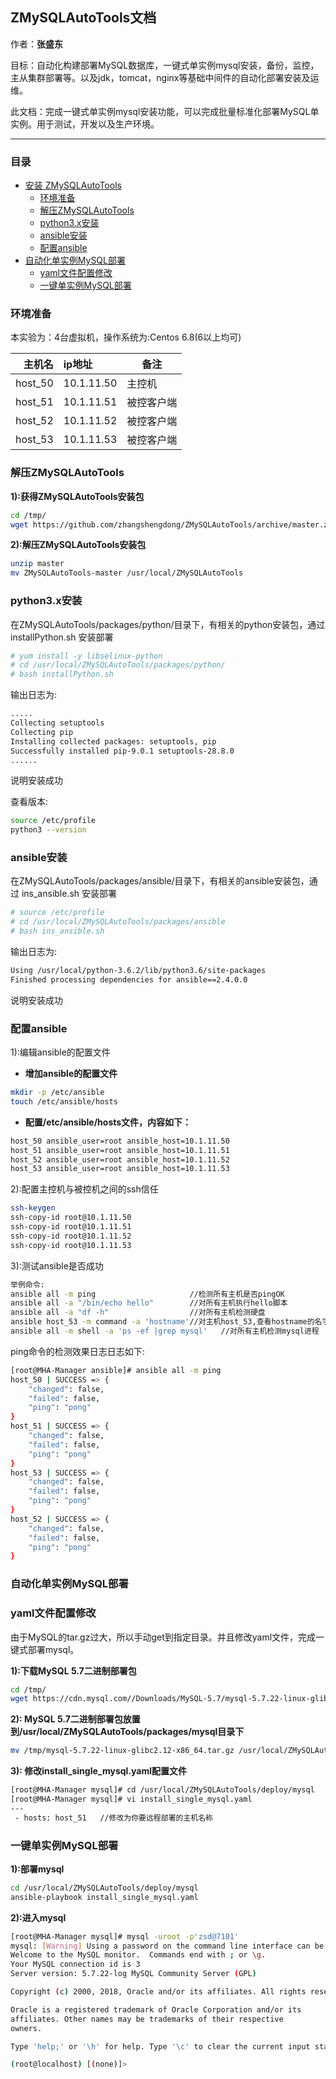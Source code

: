 ## ZMySQLAutoTools文档

作者：**张盛东**

目标：自动化构建部署MySQL数据库，一键式单实例mysql安装，备份，监控，主从集群部署等。以及jdk，tomcat，nginx等基础中间件的自动化部署安装及运维。

此文档：完成一键式单实例mysql安装功能，可以完成批量标准化部署MySQL单实例。用于测试，开发以及生产环境。

---
### 目录
- [安装 ZMySQLAutoTools](#安装ZMySQLAutoTools)
  - [环境准备](#环境准备)
  - [解压ZMySQLAutoTools](#解压ZMySQLAutoTools)
  - [python3.x安装](#python3.x安装)
  - [ansible安装](#ansible安装)
  - [配置ansible](#配置ansible)
-  [自动化单实例MySQL部署](#自动化单实例MySQL部署)
   - [yaml文件配置修改](#yaml文件配置修改)
   - [一键单实例MySQL部署](#一键单实例MySQL部署)

### 环境准备
本实验为：4台虚拟机，操作系统为:Centos 6.8(6以上均可)

   **主机名**     | **ip地址**         | **备注**   |
   ---------------:|:-------------------|--------------|
   host_50           | 10.1.11.50     |主控机    |
   host_51          | 10.1.11.51     |被控客户端   |
   host_52          |10.1.11.52               |被控客户端   |
   host_53          |10.1.11.53               |被控客户端   |


### 解压ZMySQLAutoTools

**1):获得ZMySQLAutoTools安装包**
```bash
cd /tmp/
wget https://github.com/zhangshengdong/ZMySQLAutoTools/archive/master.zip
```
**2):解压ZMySQLAutoTools安装包**
```bash
unzip master
mv ZMySQLAutoTools-master /usr/local/ZMySQLAutoTools
```

### python3.x安装
在ZMySQLAutoTools/packages/python/目录下，有相关的python安装包，通过 installPython.sh 安装部署
```bash
# yum install -y libselinux-python
# cd /usr/local/ZMySQLAutoTools/packages/python/
# bash installPython.sh
```

输出日志为:
```bash
.....
Collecting setuptools
Collecting pip
Installing collected packages: setuptools, pip
Successfully installed pip-9.0.1 setuptools-28.8.0
......
```
说明安装成功

查看版本:
```bash
source /etc/profile
python3 --version
```
### ansible安装
在ZMySQLAutoTools/packages/ansible/目录下，有相关的ansible安装包，通过 ins_ansible.sh 安装部署
```bash
# source /etc/profile
# cd /usr/local/ZMySQLAutoTools/packages/ansible
# bash ins_ansible.sh
```

输出日志为:
```bash
Using /usr/local/python-3.6.2/lib/python3.6/site-packages
Finished processing dependencies for ansible==2.4.0.0
```
说明安装成功

### 配置ansible
1):编辑ansible的配置文件
+ **增加ansible的配置文件**
```bash
mkdir -p /etc/ansible
touch /etc/ansible/hosts
```
+ **配置/etc/ansible/hosts文件，内容如下：**
```bash
host_50 ansible_user=root ansible_host=10.1.11.50
host_51 ansible_user=root ansible_host=10.1.11.51
host_52 ansible_user=root ansible_host=10.1.11.52
host_53 ansible_user=root ansible_host=10.1.11.53
```
2):配置主控机与被控机之间的ssh信任
```bash
ssh-keygen
ssh-copy-id root@10.1.11.50
ssh-copy-id root@10.1.11.51
ssh-copy-id root@10.1.11.52
ssh-copy-id root@10.1.11.53
```
3):测试ansible是否成功
```bash
举例命令:
ansible all -m ping                     //检测所有主机是否pingOK
ansible all -a "/bin/echo hello"        //对所有主机执行hello脚本
ansible all -a "df -h"                  //对所有主机检测硬盘
ansible host_53 -m command -a 'hostname'//对主机host_53,查看hostname的名字
ansible all -m shell -a 'ps -ef |grep mysql'   //对所有主机检测mysql进程
```
ping命令的检测效果日志日志如下:
```bash
[root@MHA-Manager ansible]# ansible all -m ping
host_50 | SUCCESS => {
    "changed": false,
    "failed": false,
    "ping": "pong"
}
host_51 | SUCCESS => {
    "changed": false,
    "failed": false,
    "ping": "pong"
}
host_53 | SUCCESS => {
    "changed": false,
    "failed": false,
    "ping": "pong"
}
host_52 | SUCCESS => {
    "changed": false,
    "failed": false,
    "ping": "pong"
}
```

### 自动化单实例MySQL部署
### yaml文件配置修改
由于MySQL的tar.gz过大，所以手动get到指定目录。并且修改yaml文件，完成一键式部署mysql。

**1):下载MySQL 5.7二进制部署包**
```bash
cd /tmp/
wget https://cdn.mysql.com//Downloads/MySQL-5.7/mysql-5.7.22-linux-glibc2.12-x86_64.tar.gz
```
**2): MySQL 5.7二进制部署包放置到/usr/local/ZMySQLAutoTools/packages/mysql目录下**
```bash
mv /tmp/mysql-5.7.22-linux-glibc2.12-x86_64.tar.gz /usr/local/ZMySQLAutoTools/packages/mysql/
```
**3): 修改install_single_mysql.yaml配置文件**
```bash
[root@MHA-Manager mysql]# cd /usr/local/ZMySQLAutoTools/deploy/mysql
[root@MHA-Manager mysql]# vi install_single_mysql.yaml
---
 - hosts: host_51   //修改为你要远程部署的主机名称
```
### 一键单实例MySQL部署
**1):部署mysql**
```bash
cd /usr/local/ZMySQLAutoTools/deploy/mysql
ansible-playbook install_single_mysql.yaml
```
**2):进入mysql**
```bash
[root@MHA-Manager mysql]# mysql -uroot -p'zsd@7101'
mysql: [Warning] Using a password on the command line interface can be insecure.
Welcome to the MySQL monitor.  Commands end with ; or \g.
Your MySQL connection id is 3
Server version: 5.7.22-log MySQL Community Server (GPL)

Copyright (c) 2000, 2018, Oracle and/or its affiliates. All rights reserved.

Oracle is a registered trademark of Oracle Corporation and/or its
affiliates. Other names may be trademarks of their respective
owners.

Type 'help;' or '\h' for help. Type '\c' to clear the current input statement.

(root@localhost) [(none)]> 
```
